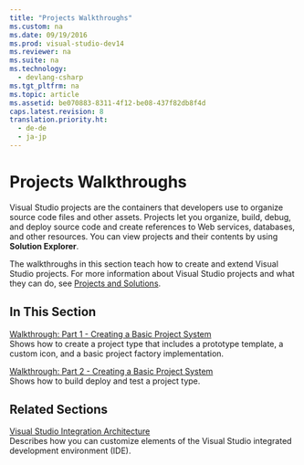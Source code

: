 ```yaml
---
title: "Projects Walkthroughs"
ms.custom: na
ms.date: 09/19/2016
ms.prod: visual-studio-dev14
ms.reviewer: na
ms.suite: na
ms.technology: 
  - devlang-csharp
ms.tgt_pltfrm: na
ms.topic: article
ms.assetid: be070883-8311-4f12-be08-437f82db8f4d
caps.latest.revision: 8
translation.priority.ht: 
  - de-de
  - ja-jp
---
```

# Projects Walkthroughs
Visual Studio projects are the containers that developers use to organize source code files and other assets. Projects let you organize, build, debug, and deploy source code and create references to Web services, databases, and other resources. You can view projects and their contents by using **Solution Explorer**.  
  
 The walkthroughs in this section teach how to create and extend Visual Studio projects. For more information about Visual Studio projects and what they can do, see [Projects and Solutions](../vs140/Extending-Projects.md).  
  
## In This Section  
 [Walkthrough: Part 1 - Creating a Basic Project System](../Topic/Creating%20a%20Basic%20Project%20System,%20Part%201.md)  
 Shows how to create a project type that includes a prototype template, a custom icon, and a basic project factory implementation.  
  
 [Walkthrough: Part 2 - Creating a Basic Project System](../Topic/Creating%20a%20Basic%20Project%20System,%20Part%202.md)  
 Shows how to build deploy and test a project type.  
  
## Related Sections  
 [Visual Studio Integration Architecture](../vs140/VSSDK-Utilities.md)  
 Describes how you can customize elements of the Visual Studio integrated development environment (IDE).